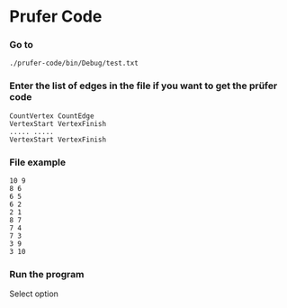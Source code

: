 # Prufer Code

### Go to

```
./prufer-code/bin/Debug/test.txt
```

### Enter the list of edges in the file if you want to get the prüfer code

```
CountVertex CountEdge
VertexStart VertexFinish
..... .....
VertexStart VertexFinish
```

### File example

```
10 9
8 6
6 5
6 2
2 1
8 7
7 4
7 3
3 9
3 10
```

### Run the program
Select option
